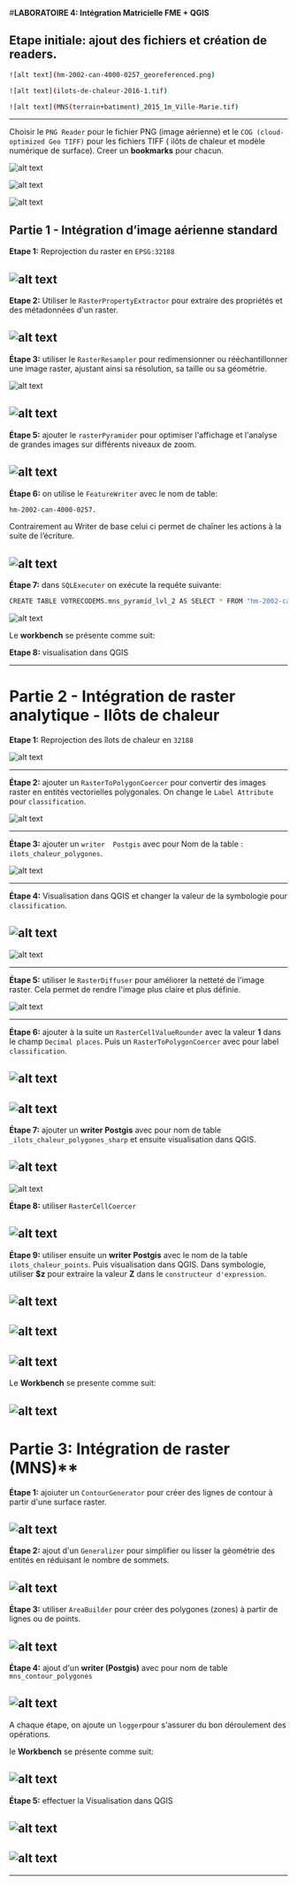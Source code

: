 #**LABORATOIRE 4: Intégration Matricielle FME + QGIS**

## Etape initiale: ajout des fichiers et création de readers.

```bash
![alt text](hm-2002-can-4000-0257_georeferenced.png) 
```

```bash
![alt text](ilots-de-chaleur-2016-1.tif)     
```

```bash
![alt text](MNS(terrain+batiment)_2015_1m_Ville-Marie.tif)  
```
---       

Choisir le `PNG Reader` pour le fichier PNG (image aérienne) et le `COG (cloud-optimized Geo TIFF)` pour les fichiers TIFF ( ilôts de chaleur et modèle numérique de surface). 
Creer un **bookmarks** pour chacun.

![alt text](bookm3.png) 

![alt text](<book 1.png>) 

![alt text](bookm2.png)


## Partie 1 - Intégration d’image aérienne standard

**Etape 1:** Reprojection du raster en `EPSG:32188`

![alt text](reproject1.png)
---

**Etape 2:** Utiliser le `RasterPropertyExtractor` pour extraire des propriétés et des métadonnées d'un raster.

![alt text](<raster prop esxtractor1.png>)
---

**Étape 3:**  utiliser le `RasterResampler` pour redimensionner ou rééchantillonner une image raster, ajustant ainsi sa résolution, sa taille ou sa géométrie.

![alt text](<raster resamplervrai1.png>)

![alt text](<raster resamplervrai1 arithmetic.png>) 
---

**Étape 5:** ajouter le `rasterPyramider` pour optimiser l'affichage et l'analyse de grandes images sur différents niveaux de zoom.

![alt text](rasterpyramid1.png)
---

**Étape 6:**  on utilise le `FeatureWriter` avec le nom de table: 

```bash
hm-2002-can-4000-0257.
```

 Contrairement au Writer de base celui ci permet de chaîner les actions à la suite de l’écriture.

![alt text](featurewriter.png)
---

**Étape 7:** dans `SQLExecuter` on exécute la requête suivante:

```bash
CREATE TABLE VOTRECODEMS.mns_pyramid_lvl_2 AS SELECT * FROM "hm-2002-can-4000-0257_pyramide" WHERE "_pyramid_level" = 2
```

![alt text](<sql executor.png>)

Le **workbench** se présente comme suit:





**Etape 8:** visualisation dans QGIS

---

# Partie 2 - Intégration de raster analytique - Ilôts de chaleur

**Etape 1:** Reprojection des îlots de chaleur en `32188`

![alt text](reproject2.png)

---

**Étape 2:** ajouter un `RasterToPolygonCoercer` pour convertir des images raster en entités vectorielles polygonales. On change  le `Label Attribute` pour `classification`.

![alt text](rastertopolygoncoecer.png)

---

**Étape 3:** ajouter un `writer  Postgis` avec pour Nom de la table : `ilots_chaleur_polygones`.

![alt text](ilots-chaleurs-polygones.png)

---

**Étape 4:** Visualisation dans QGIS et changer la valeur de la symbologie pour `classification`.

![alt text](<QGIS ilot chaleurs polygones.png>)
---

![alt text](<QGIS ilot chaleurs polygones 2.png>)

---

**Étape 5:** utiliser le `RasterDiffuser` pour améliorer la netteté de l'image raster. Cela permet de rendre l'image plus claire et plus définie.

![alt text](rasterdiffuser1.png)

---

**Étape 6:** ajouter à la suite un `RasterCellValueRounder` avec la valeur **1** dans le champ `Decimal places`. Puis un `RasterToPolygonCoercer` avec pour label `classification`.

![alt text](rastercellvaluerounder1.png)
---

![alt text](rastertopolygoncoecer-1.png)
---

**Étape 7:** ajouter un **writer Postgis** avec pour nom de table ` _ilots_chaleur_polygones_sharp` et ensuite visualisation dans QGIS.

![alt text](writer_ilots-chaleurs-polygones_sharp.png)
---

![alt text](<QGIS ilot chaleurs polygones-sharp.png>)


**Étape 8:** utiliser  `RasterCellCoercer` 

![alt text](rastercellcoecer1.png)
---

**Étape 9:** utiliser ensuite un **writer Postgis** avec le nom de la table `ilots_chaleur_points`. Puis visualisation dans QGIS. Dans symbologie, utiliser **$z** pour extraire la valeur **Z** dans le `constructeur d'expression`.

![alt text](<writer ilots-chaleurs-points.png>)
---

![alt text](<symbologie ilot points .png>)
---

![alt text](<QGIS ilots-chaleurs-points.png>)
---

Le **Workbench** se presente comme suit:

![alt text](<workbench ilots-chaleurs_vrai.png>)
---

# Partie 3: Intégration de raster (MNS)**

**Étape 1:** ajoiuter un `ContourGenerator` pour créer des lignes de contour à partir d'une surface raster.

![alt text](<contour generator.png>)
---

**Étape 2:** ajout d'un `Generalizer` pour simplifier ou lisser la géométrie des entités en réduisant le nombre de sommets. 

![alt text](generalizer.png)
---

**Étape 3:** utiliser `AreaBuilder` pour créer des polygones (zones) à partir de lignes ou de points.

![alt text](areabuilder.png)
---

**Étape 4:** ajout d'un **writer (Postgis)** avec pour nom de table  `mns_contour_polygones`

![alt text](<writer mns.png>)
---

A chaque étape, on ajoute un `logger`pour s'assurer du bon déroulement des opérations.

le **Workbench** se présente comme suit:

![alt text](<workbench MNS.png>)
---

**Étape 5:** effectuer la Visualisation dans QGIS

![alt text](QGIS_MNS_Symbologie.png)
---

![alt text](<QGIS mns contour.png>)
---
---






